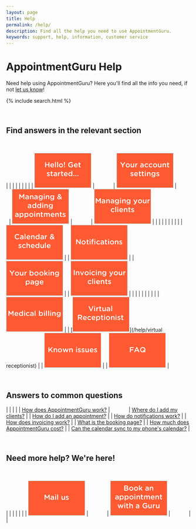 ```yaml
---
layout: page
title: Help
permalink: /help/
description: Find all the help you need to use AppointmentGuru.
keywords: support, help, information, customer service
---
```


# AppointmentGuru Help

Need help using AppointmentGuru? Here you'll find all the info you need, if not [let us know](mailto:support@appointmentguru.co)!

{% include search.html %}

<br>

## Find answers in the relevant section

<br>

| | | | | | | |
| [![Get started](/assets/img/help/hello_get_started.png)](/help/get-started) | &nbsp; &nbsp; &nbsp; &nbsp; &nbsp; &nbsp; | [![Account settings](/assets/img/help/account_settings.png)](/help/account-settings) | &nbsp; &nbsp; &nbsp; &nbsp; &nbsp; &nbsp; | [![Adding and managing appointments](/assets/img/help/managing_adding_appointments.png)](/help/adding-and-managing-appointments) | &nbsp; &nbsp; &nbsp; &nbsp; &nbsp; &nbsp; | [![Managing your clients](/assets/img/help/managing_your_clients.png)](/help/managing-your-clients) |
| | | | | | | |
| [![Calendar and schedule](/assets/img/help/calendar_schedule.png)](/help/calendar-and-schedule) | | [![Notifications](/assets/img/help/notifications.png)](/help/notifications) | | [![Your booking page](/assets/img/help/booking_page.png)](/help/your-booking-page) | | [![Invoicing your clients](/assets/img/help/invoicing_your_clients.png)](/help/invoicing-your-clients) |
| | | | | | | |
| [![Medical billing](/assets/img/help/medical_billing.png)](/help/medical-billing) | | [![Virtual Receptionist](/assets/img/help/virtual_receptionist.png)](/help/virtual receptionist) | | [![Known Issues](/assets/img/help/known_issues.png)](/help/known-issues) | | [![FAQ](/assets/img/help/faq.png)](/help/faq) |

<br>

## Answers to common questions

| | | |
| [How does AppointmentGuru work?](how-does-appointmentguru-work) | &nbsp; &nbsp; &nbsp; &nbsp; &nbsp; &nbsp; | [Where do I add my clients?](add-clients) |
| [How do I add an appointment?](add-an-appointment) | | [How do notifications work?](how-do-notifications-work) |
| [How does invoicing work?](how-does-invoicing-work) | | [What is the booking page?](booking-page) |
| [How much does AppointmentGuru cost?](how-much-does-appointmentguru-cost) | | [Can the calendar sync to my phone's calendar?](sync-calendar-to-phone) |

<br>

## Need more help? We're here!

<br>

| | | | | |
| [![Mail us](/assets/img/help/mail_us.png)](mailto:support@appointmentguru.co) | &nbsp; &nbsp; &nbsp; &nbsp; &nbsp; &nbsp; | [![Book an appointment with a Guru](/assets/img/help/book_an_appointment.png)](/get-a-guru/) | &nbsp; &nbsp; &nbsp; &nbsp; &nbsp; &nbsp; |  |
